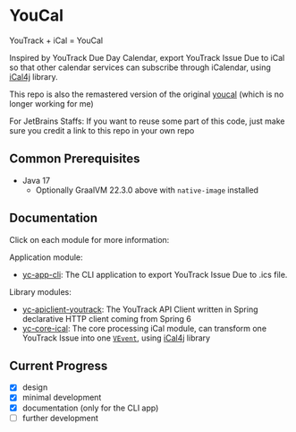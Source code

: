 # YouCal

YouTrack + iCal = YouCal

Inspired by YouTrack Due Day Calendar, export YouTrack Issue Due to iCal so that other calendar services can subscribe
through iCalendar, using [iCal4j](https://github.com/ical4j/ical4j) library.

This repo is also the remastered version of the original [youcal](https://github.com/sshipway/youcal) (which is no
longer working for me)

For JetBrains Staffs: If you want to reuse some part of this code, just make sure you credit a link to this repo in your
own repo

## Common Prerequisites

- Java 17
  - Optionally GraalVM 22.3.0 above with `native-image` installed

## Documentation

Click on each module for more information:

Application module:

- [yc-app-cli](yc-app-cli/README.md): The CLI application to export YouTrack Issue Due to .ics file.

Library modules:

- [yc-apiclient-youtrack](yc-apiclient-youtrack): The YouTrack API Client written in Spring declarative HTTP client
  coming from Spring 6
- [yc-core-ical](yc-core-ical): The core processing iCal module, can transform one YouTrack Issue into
  one [`VEvent`](https://icalendar.org/iCalendar-RFC-5545/3-6-1-event-component.html),
  using [iCal4j](https://github.com/ical4j/ical4j) library

## Current Progress

- [x] design
- [x] minimal development
- [x] documentation (only for the CLI app)
- [ ] further development 

